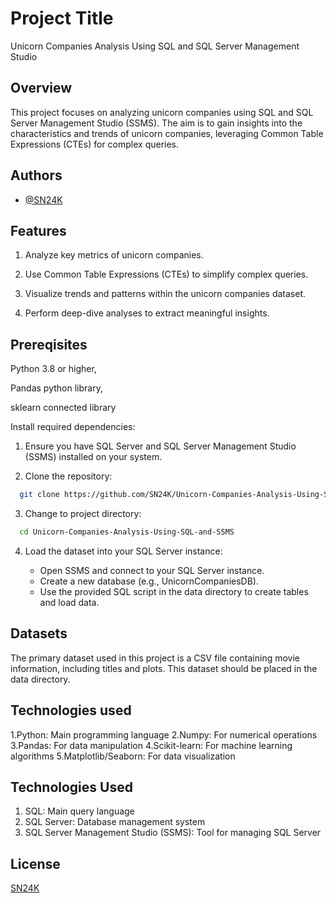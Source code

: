 
# Project Title

Unicorn Companies Analysis Using SQL and SQL Server Management Studio

## Overview

This project focuses on analyzing unicorn companies using SQL and SQL Server Management Studio (SSMS). The aim is to gain insights into the characteristics and trends of unicorn companies, leveraging Common Table Expressions (CTEs) for complex queries.

## Authors

- [@SN24K](https://github.com/SN24K)



## Features

1. Analyze key metrics of unicorn companies.
   
2. Use Common Table Expressions (CTEs) to simplify complex queries.
   
3. Visualize trends and patterns within the unicorn companies dataset.
 
4. Perform deep-dive analyses to extract meaningful insights.



## Prereqisites

Python 3.8 or higher,

Pandas python library,

sklearn connected library



Install required dependencies:

1. Ensure you have SQL Server and SQL Server Management Studio (SSMS) installed on your system.

2. Clone the repository:

```bash
  git clone https://github.com/SN24K/Unicorn-Companies-Analysis-Using-SQL-and-SSMS.git
```
3. Change to project directory:
```bash
  cd Unicorn-Companies-Analysis-Using-SQL-and-SSMS
```
4. Load the dataset into your SQL Server instance:
   
   * Open SSMS and connect to your SQL Server instance.
   * Create a new database (e.g., UnicornCompaniesDB).
   * Use the provided SQL script in the data directory to create tables and load data.

## Datasets
The primary dataset used in this project is a CSV file containing movie information, including titles and plots. This dataset should be placed in the data directory.

## Technologies used

1.Python: Main programming language
2.Numpy: For numerical operations
3.Pandas: For data manipulation
4.Scikit-learn: For machine learning algorithms
5.Matplotlib/Seaborn: For data visualization

## Technologies Used

1. SQL: Main query language
2. SQL Server: Database management system
3. SQL Server Management Studio (SSMS): Tool for managing SQL Server


## License

[SN24K](https://github.com/SN24K)
